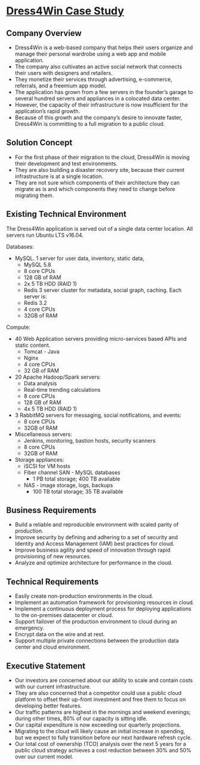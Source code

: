 # [Dress4Win Case Study][1]

## Company Overview
 - Dress4Win is a web-based company that helps their users organize and manage their personal wardrobe using a web app and mobile application.
 - The company also cultivates an active social network that connects their users with designers and retailers.
 - They monetize their services through advertising, e-commerce, referrals, and a freemium app model.
 - The application has grown from a few servers in the founder’s garage to several hundred servers and appliances in a colocated data center.
 - However, the capacity of their infrastructure is now insufficient for the application’s rapid growth.
 - Because of this growth and the company’s desire to innovate faster, Dress4Win is committing to a full migration to a public cloud.

## Solution Concept
 - For the first phase of their migration to the cloud, Dress4Win is moving their development and test environments.
 - They are also building a disaster recovery site, because their current infrastructure is at a single location.
 - They are not sure which components of their architecture they can migrate as is and which components they need to change before migrating them.

## Existing Technical Environment
The Dress4Win application is served out of a single data center location. All servers run Ubuntu LTS v16.04.

Databases:
 - MySQL. 1 server for user data, inventory, static data,
   - MySQL 5.8
   - 8 core CPUs
   - 128 GB of RAM
   - 2x 5 TB HDD (RAID 1)
   - Redis 3 server cluster for metadata, social graph, caching. Each server is:
   - Redis 3.2
   - 4 core CPUs
   - 32GB of RAM

Compute:
 - 40 Web Application servers providing micro-services based APIs and static content.
   - Tomcat - Java
   - Nginx
   - 4 core CPUs
   - 32 GB of RAM
 - 20 Apache Hadoop/Spark servers:
   - Data analysis
   - Real-time trending calculations
   - 8 core CPUs
   - 128 GB of RAM
   - 4x 5 TB HDD (RAID 1)
 - 3 RabbitMQ servers for messaging, social notifications, and events:
   - 8 core CPUs
   - 32GB of RAM
 - Miscellaneous servers:
   - Jenkins, monitoring, bastion hosts, security scanners
   - 8 core CPUs
   - 32GB of RAM
 - Storage appliances:
   - iSCSI for VM hosts
   - Fiber channel SAN - MySQL databases
     - 1 PB total storage; 400 TB available
   - NAS - image storage, logs, backups
     - 100 TB total storage; 35 TB available

## Business Requirements
 - Build a reliable and reproducible environment with scaled parity of production.
 - Improve security by defining and adhering to a set of security and Identity and Access Management (IAM) best practices for cloud.
 - Improve business agility and speed of innovation through rapid provisioning of new resources.
 - Analyze and optimize architecture for performance in the cloud.

## Technical Requirements
 - Easily create non-production environments in the cloud.
 - Implement an automation framework for provisioning resources in cloud.
 - Implement a continuous deployment process for deploying applications to the on-premises datacenter or cloud.
 - Support failover of the production environment to cloud during an emergency.
 - Encrypt data on the wire and at rest.
 - Support multiple private connections between the production data center and cloud environment.

## Executive Statement
 - Our investors are concerned about our ability to scale and contain costs with our current infrastructure.
 - They are also concerned that a competitor could use a public cloud platform to offset their up-front investment and free them to focus on developing better features.
 - Our traffic patterns are highest in the mornings and weekend evenings; during other times, 80% of our capacity is sitting idle.
 - Our capital expenditure is now exceeding our quarterly projections.
 - Migrating to the cloud will likely cause an initial increase in spending, but we expect to fully transition before our next hardware refresh cycle.
 - Our total cost of ownership (TCO) analysis over the next 5 years for a public cloud strategy achieves a cost reduction between 30% and 50% over our current model.

[1]: https://cloud.google.com/certification/guides/cloud-architect/casestudy-dress4win-rev2
